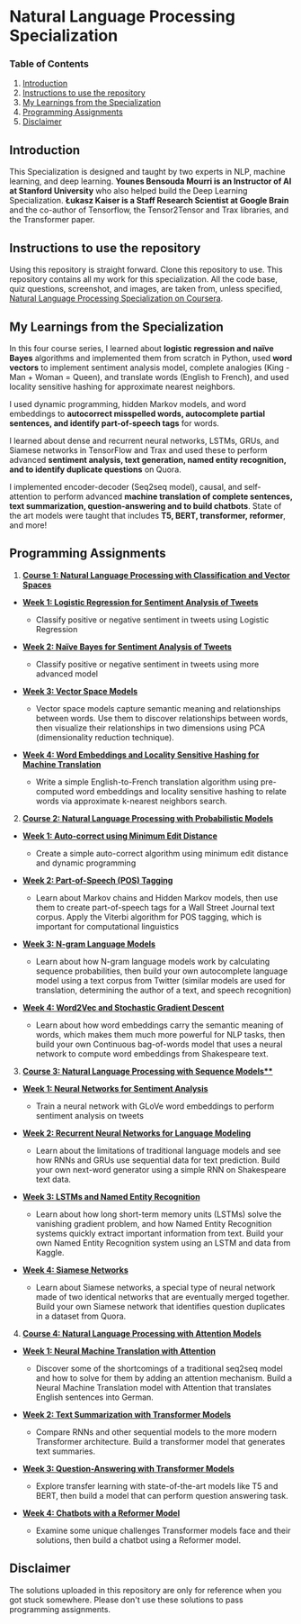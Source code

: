 # Natural Language Processing Specialization

### Table of Contents
1. [Introduction](#Intro)
2. [Instructions to use the repository](#Instruction)
3. [My Learnings from the Specialization](#Learning)
4. [Programming Assignments](#Programming)
5. [Disclaimer](#Disc)

## Introduction<a name="Intro"></a>
This Specialization is designed and taught by two experts in NLP, machine learning, and deep learning. **Younes Bensouda Mourri is an Instructor of AI at Stanford University** who also helped build the Deep Learning Specialization. **Łukasz Kaiser is a Staff Research Scientist at Google Brain** and the co-author of Tensorflow, the Tensor2Tensor and Trax libraries, and the Transformer paper.

## Instructions to use the repository<a name="Instruction"></a>
Using this repository is straight forward. Clone this repository to use.
This repository contains all my work for this specialization. All the code base, quiz questions, screenshot, and images, are taken from, unless specified, [Natural Language Processing Specialization on Coursera](https://www.coursera.org/specializations/natural-language-processing).

## My Learnings from the Specialization<a name="Learning"></a>
In this four course series, I learned about **logistic regression and naïve Bayes** algorithms and implemented them from scratch in Python, used **word vectors** to implement sentiment analysis model, complete analogies (King - Man + Woman = Queen), and translate words (English to French), and used locality sensitive hashing for approximate nearest neighbors.

I used dynamic programming, hidden Markov models, and word embeddings to **autocorrect misspelled words, autocomplete partial sentences, and identify part-of-speech tags** for words.

I learned about dense and recurrent neural networks, LSTMs, GRUs, and Siamese networks in TensorFlow and Trax and used these to perform advanced **sentiment analysis, text generation, named entity recognition, and to identify duplicate questions** on Quora. 

I implemented encoder-decoder (Seq2seq model), causal, and self-attention to perform advanced **machine translation of complete sentences, text summarization, question-answering and to build chatbots**. State of the art models were taught that includes **T5, BERT, transformer, reformer**, and more!


## Programming Assignments<a name="Programming"></a>
1. **[Course 1: Natural Language Processing with Classification and Vector Spaces](https://github.com/Ankit-Kumar-Saini/Coursera_Natural_Language_Processing_Specialization/tree/main/C1%20-%20NLP%20with%20classification%20and%20vector%20spaces)**

 - **[Week 1: Logistic Regression for Sentiment Analysis of Tweets](https://github.com/Ankit-Kumar-Saini/Coursera_Natural_Language_Processing_Specialization/blob/main/C1%20-%20NLP%20with%20classification%20and%20vector%20spaces/Week_1/C1_W1_Assignment.ipynb)**
    - Classify positive or negative sentiment in tweets using Logistic Regression

 - **[Week 2: Naïve Bayes for Sentiment Analysis of Tweets](https://github.com/Ankit-Kumar-Saini/Coursera_Natural_Language_Processing_Specialization/blob/main/C1%20-%20NLP%20with%20classification%20and%20vector%20spaces/Week_2/C1_W2_Assignment.ipynb)**
    - Classify positive or negative sentiment in tweets using more advanced model

 - **[Week 3: Vector Space Models](https://github.com/Ankit-Kumar-Saini/Coursera_Natural_Language_Processing_Specialization/blob/main/C1%20-%20NLP%20with%20classification%20and%20vector%20spaces/Week_3/C1_W3_Assignment.ipynb)**
    - Vector space models capture semantic meaning and relationships between words. Use them to discover relationships between words, then visualize their relationships in two dimensions using PCA (dimensionality reduction technique).

 - **[Week 4: Word Embeddings and Locality Sensitive Hashing for Machine Translation](https://github.com/Ankit-Kumar-Saini/Coursera_Natural_Language_Processing_Specialization/blob/main/C1%20-%20NLP%20with%20classification%20and%20vector%20spaces/Week_4/C1_W4_Assignment.ipynb)**
    - Write a simple English-to-French translation algorithm using pre-computed word embeddings and locality sensitive hashing to relate words via approximate k-nearest neighbors search.


2. **[Course 2: Natural Language Processing with Probabilistic Models](https://github.com/Ankit-Kumar-Saini/Coursera_Natural_Language_Processing_Specialization/tree/main/C2%20-%20NLP%20with%20probabilistic%20models)**

 - **[Week 1: Auto-correct using Minimum Edit Distance](https://github.com/Ankit-Kumar-Saini/Coursera_Natural_Language_Processing_Specialization/blob/main/C2%20-%20NLP%20with%20probabilistic%20models/Week_1/C2_W1_Assignment.ipynb)**
    - Create a simple auto-correct algorithm using minimum edit distance and dynamic programming

 - **[Week 2: Part-of-Speech (POS) Tagging](https://github.com/Ankit-Kumar-Saini/Coursera_Natural_Language_Processing_Specialization/blob/main/C2%20-%20NLP%20with%20probabilistic%20models/Week_2/C2_W2_Assignment.ipynb)**
    - Learn about Markov chains and Hidden Markov models, then use them to create part-of-speech tags for a Wall Street Journal text corpus. Apply the Viterbi algorithm for POS tagging, which is important for computational linguistics

 - **[Week 3: N-gram Language Models](https://github.com/Ankit-Kumar-Saini/Coursera_Natural_Language_Processing_Specialization/blob/main/C2%20-%20NLP%20with%20probabilistic%20models/Week_3/C2_W3_Assignment.ipynb)**
    - Learn about how N-gram language models work by calculating sequence probabilities, then build your own autocomplete language model using a text corpus from Twitter (similar models are used for translation, determining the author of a text, and speech recognition)

 - **[Week 4: Word2Vec and Stochastic Gradient Descent](https://github.com/Ankit-Kumar-Saini/Coursera_Natural_Language_Processing_Specialization/blob/main/C2%20-%20NLP%20with%20probabilistic%20models/Week_4/C2_W4_Assignment.ipynb)**
    - Learn about how word embeddings carry the semantic meaning of words, which makes them much more powerful for NLP tasks, then build your own Continuous bag-of-words model that uses a neural network to compute word embeddings from Shakespeare text. 


3. **[Course 3: Natural Language Processing with Sequence Models**](https://github.com/Ankit-Kumar-Saini/Coursera_Natural_Language_Processing_Specialization/tree/main/C3%20-%20NLP%20with%20sequence%20models)**

 - **[Week 1: Neural Networks for Sentiment Analysis](https://github.com/Ankit-Kumar-Saini/Coursera_Natural_Language_Processing_Specialization/blob/main/C3%20-%20NLP%20with%20sequence%20models/Week_1/C3_W1_Assignment.ipynb)**
    - Train a neural network with GLoVe word embeddings to perform sentiment analysis on tweets

 - **[Week 2: Recurrent Neural Networks for Language Modeling](https://github.com/Ankit-Kumar-Saini/Coursera_Natural_Language_Processing_Specialization/blob/main/C3%20-%20NLP%20with%20sequence%20models/Week_2/C3_W2_Assignment.ipynb)**
     - Learn about the limitations of traditional language models and see how RNNs and GRUs use sequential data for text prediction. Build your own next-word generator using a simple RNN on Shakespeare text data.

  - **[Week 3: LSTMs and Named Entity Recognition](https://github.com/Ankit-Kumar-Saini/Coursera_Natural_Language_Processing_Specialization/blob/main/C3%20-%20NLP%20with%20sequence%20models/Week_3/C3_W3_Assignment.ipynb)**
    - Learn about how long short-term memory units (LSTMs) solve the vanishing gradient problem, and how Named Entity Recognition systems quickly extract important information from text. Build your own Named Entity Recognition system using an LSTM and data from Kaggle.

 - **[Week 4: Siamese Networks](https://github.com/Ankit-Kumar-Saini/Coursera_Natural_Language_Processing_Specialization/blob/main/C3%20-%20NLP%20with%20sequence%20models/Week_4/C3_W4_Assignment.ipynb)**
    - Learn about Siamese networks, a special type of neural network made of two identical networks that are eventually merged together. Build your own Siamese network that identifies question duplicates in a dataset from Quora.


4. **[Course 4: Natural Language Processing with Attention Models](https://github.com/Ankit-Kumar-Saini/Coursera_Natural_Language_Processing_Specialization/tree/main/C4%20-%20NLP%20with%20attention%20models)**

 - **[Week 1: Neural Machine Translation with Attention](https://github.com/Ankit-Kumar-Saini/Coursera_Natural_Language_Processing_Specialization/blob/main/C4%20-%20NLP%20with%20attention%20models/Week_1/C4_W1_Assignment.ipynb)**
    - Discover some of the shortcomings of a traditional seq2seq model and how to solve for them by adding an attention mechanism. Build a Neural Machine Translation model with Attention that translates English sentences into German.

 - **[Week 2: Text Summarization with Transformer Models](https://github.com/Ankit-Kumar-Saini/Coursera_Natural_Language_Processing_Specialization/blob/main/C4%20-%20NLP%20with%20attention%20models/Week_2/C4_W2_Assignment.ipynb)**
    - Compare RNNs and other sequential models to the more modern Transformer architecture. Build a transformer model that generates text summaries.

 - **[Week 3: Question-Answering with Transformer Models](https://github.com/Ankit-Kumar-Saini/Coursera_Natural_Language_Processing_Specialization/blob/main/C4%20-%20NLP%20with%20attention%20models/Week_3/C4_W3_Assignment.ipynb)**
    - Explore transfer learning with state-of-the-art models like T5 and BERT, then build a model that can perform question answering task.

 - **[Week 4: Chatbots with a Reformer Model](https://github.com/Ankit-Kumar-Saini/Coursera_Natural_Language_Processing_Specialization/blob/main/C4%20-%20NLP%20with%20attention%20models/Week_4/C4_W4_Assignment.ipynb)**
    - Examine some unique challenges Transformer models face and their solutions, then build a chatbot using a Reformer model.

## Disclaimer<a name="Disc"></a>
The solutions uploaded in this repository are only for reference when you got stuck somewhere. Please don't use these solutions to pass programming assignments. 

